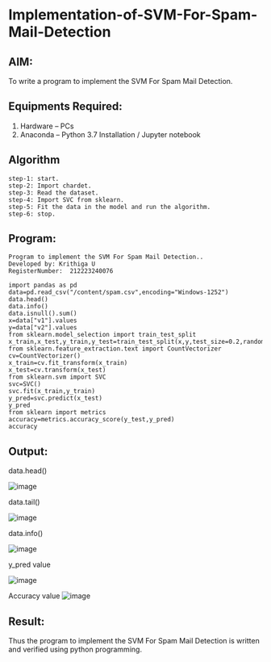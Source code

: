 # Implementation-of-SVM-For-Spam-Mail-Detection

## AIM:
To write a program to implement the SVM For Spam Mail Detection.

## Equipments Required:
1. Hardware – PCs
2. Anaconda – Python 3.7 Installation / Jupyter notebook

## Algorithm
```
step-1: start.
step-2: Import chardet.
step-3: Read the dataset.
step-4: Import SVC from sklearn.
step-5: Fit the data in the model and run the algorithm.
step-6: stop.
```
## Program:
```
Program to implement the SVM For Spam Mail Detection..
Developed by: Krithiga U
RegisterNumber:  212223240076

import pandas as pd
data=pd.read_csv("/content/spam.csv",encoding="Windows-1252")
data.head()
data.info()
data.isnull().sum()
x=data["v1"].values
y=data["v2"].values
from sklearn.model_selection import train_test_split
x_train,x_test,y_train,y_test=train_test_split(x,y,test_size=0.2,random_state=0)
from sklearn.feature_extraction.text import CountVectorizer
cv=CountVectorizer()
x_train=cv.fit_transform(x_train)
x_test=cv.transform(x_test)
from sklearn.svm import SVC
svc=SVC()
svc.fit(x_train,y_train)
y_pred=svc.predict(x_test)
y_pred
from sklearn import metrics
accuracy=metrics.accuracy_score(y_test,y_pred)
accuracy
```
## Output:
data.head()

![image](https://github.com/user-attachments/assets/d76db296-d309-492d-b794-bc69a71fb5f9)

data.tail()

![image](https://github.com/user-attachments/assets/55bca5b1-94dc-4686-ad4b-e4dc452ead22)

data.info()

![image](https://github.com/user-attachments/assets/3a481861-2f2c-4ee4-b98f-8f926f5f3a47)

y_pred value

![image](https://github.com/user-attachments/assets/2001f8b6-17e4-42a3-b058-99ea863d3bdd)

Accuracy value
![image](https://github.com/user-attachments/assets/e95c6f76-60f6-4af3-bc7b-9019c37d6b02)



## Result:
Thus the program to implement the SVM For Spam Mail Detection is written and verified using python programming.
